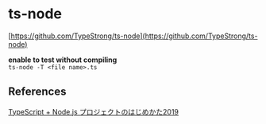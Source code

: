 # ts-node

[https://github.com/TypeStrong/ts-node](https://github.com/TypeStrong/ts-node)

**enable to test without compiling**  
`ts-node -T <file name>.ts`

## References

[TypeScript + Node.js プロジェクトのはじめかた2019](https://qiita.com/notakaos/items/3bbd2293e2ff286d9f49)

